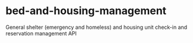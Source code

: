 # bed-and-housing-management
General shelter (emergency and homeless) and housing unit check-in and reservation management API
